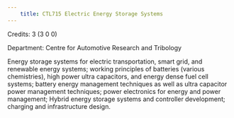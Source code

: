 ```yaml
---
    title: CTL715 Electric Energy Storage Systems
---
```

Credits: 3 (3 0 0)

Department: Centre for Automotive Research and Tribology

Energy storage systems for electric transportation, smart grid, and renewable energy systems; working principles of batteries (various chemistries), high power ultra capacitors, and energy dense fuel cell systems; battery energy management techniques as well as ultra capacitor power management techniques; power electronics for energy and power management; Hybrid energy storage systems and controller development; charging and infrastructure design.